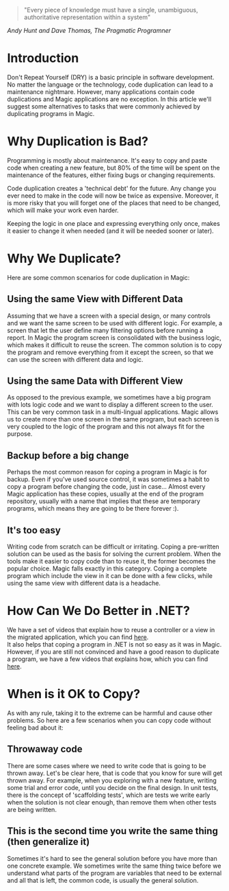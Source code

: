 ﻿
>"Every piece of knowledge must have a single, unambiguous, authoritative representation within a system"

*Andy Hunt and Dave Thomas, The Pragmatic Programner*

# Introduction
Don't Repeat Yourself (DRY) is a basic principle in software development. No matter the language or the technology, code duplication can lead to a maintenance nightmare.
However, many applications contain code duplications and Magic applications are no exception.
In this article we'll suggest some alternatives to tasks that were commonly achieved by duplicating programs in Magic.

# Why Duplication is Bad?
Programming is mostly about maintenance. It's easy to copy and paste code when creating a new feature, but 80% of the time will be spent on the maintenance of the features, either fixing bugs or changing requirements.

Code duplication creates a 'technical debt' for the future. Any change you ever need to make in the code will now be twice as expensive. Moreover, it is more risky that you will forget one of the places that need to be changed, which will make your work even harder.

Keeping the logic in one place and expressing everything only once, makes it easier to change it when needed (and it will be needed sooner or later).


# Why We Duplicate?
Here are some common scenarios for code duplication in Magic:
  ## Using the same View with Different Data
Assuming that we have a screen with a special design, or many controls and we want the same screen to be used with different logic.
For example, a screen that let the user define many filtering options before running a report. In Magic the program screen is consolidated with the business logic, which makes it difficult to reuse the screen.
The common solution is to copy the program and remove everything from it except the screen, so that we can use the screen with different data and logic.
  ## Using the same Data with Different View  
As opposed to the previous example, we sometimes have a big program with lots logic code and we want to display a different screen to the user.
This can be very common task in a multi-lingual applications. Magic allows us to create more than one screen in the same program, but each screen is very coupled to the logic of the program and this not always fit for the purpose.
  ## Backup before a big change
Perhaps the most common reason for coping a program in Magic is for backup. Even if you've used source control, it was sometimes a habit to copy a program before changing the code, just in case...
Almost every Magic application has these copies, usually at the end of the program repository, usually with a name that implies that these are temporary programs, which means they are going to be there forever :).

  ## It's too easy 
Writing code from scratch can be difficult or irritating. Coping a pre-written solution can be used as the basis for solving the current problem.
When the tools make it easier to copy code than to reuse it, the former becomes the popular choice. Magic falls exactly in this category. Coping a complete program which include the view in it can be done with a few clicks, while using the same view with different data is a headache.

# How Can We Do Better in .NET?
We have a set of videos that explain how to reuse a controller or a view in the migrated application, which you can find [here](http://localhost:8083/creating-reusable-views-and-controllers.html).  
It also helps that coping a program in .NET is not so easy as it was in Magic. However, if you are still not convinced and have a good reason to duplicate a program, we have a few videos that explains how, which you can find [here](http://doc.fireflymigration.com/duplicating-controllers.html).


# When is it OK to Copy?
As with any rule, taking it to the extreme can be harmful and cause other problems. So here are a few scenarios when you can copy code without feeling bad about it:
## Throwaway code
There are some cases where we need to write code that is going to be thrown away. Let's be clear here, that is code that you know for sure will get thrown away.
For example, when you exploring with a new feature, writing some trial and error code, until you decide on the final design.
 In unit tests, there is the concept of 'scaffolding tests', which are tests we write early when the solution is not clear enough, than remove them when other tests are being written.

## This is the second time you write the same thing (then generalize it)
Sometimes it's hard to see the general solution before you have more than one concrete example.
We sometimes write the same thing twice before we understand what parts of the program are variables that need to be external and all that is left, the common code, is usually the general solution.